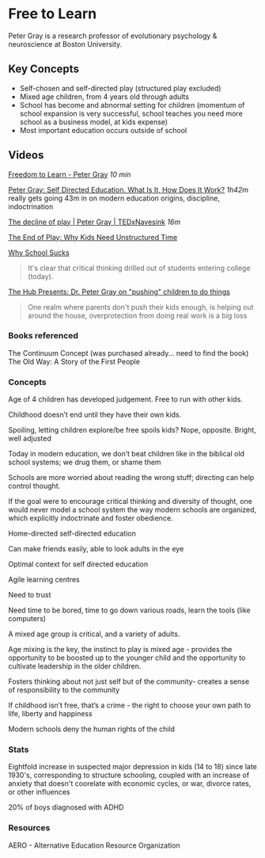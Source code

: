 # Free to Learn

Peter Gray is a research professor of evolutionary psychology & neuroscience at Boston University.

## Key Concepts
- Self-chosen and self-directed play (structured play excluded)
- Mixed age children, from 4 years old through adults
- School has become and abnormal setting for children (momentum of school expansion is very successful, school teaches you need more school as a business model, at kids expense)
- Most important education occurs outside of school

## Videos

[Freedom to Learn - Peter Gray](https://youtu.be/-OMYesA1nQo) *10 min*

[Peter Gray: Self Directed Education. What Is It, How Does It Work?](https://youtu.be/DYYbYyGbEcc) *1h42m* really gets going 43m in on modern education origins, discipline, indoctrination 

[The decline of play | Peter Gray | TEDxNavesink](https://youtu.be/Bg-GEzM7iTk?si=Ey0rLrVJY5QRrhaX) *16m*

[The End of Play: Why Kids Need Unstructured Time](https://youtu.be/zB5_KAOjboc?si=rIARkzax032YaNfm)

[Why School Sucks](https://www.youtube.com/watch?v=vxUcwfSQ1as) 

> It's clear that critical thinking drilled out of students entering college (today).

[The Hub Presents: Dr. Peter Gray on "pushing" children to do things](https://www.youtube.com/watch?v=dFBtx9yPv_A) 

> One realm where parents don't push their kids enough, is helping out around the house, overprotection from doing real work is a big loss




### Books referenced

The Continuum Concept (was purchased already... need to find the book)
The Old Way: A Story of the First People


### Concepts

Age of 4 children has developed judgement. Free to run with other kids.

Childhood doesn’t end until they have their own kids.

Spoiling, letting children explore/be free spoils kids? Nope, opposite. Bright, well adjusted 


Today in modern education, we don’t beat children like in the biblical old school systems; we drug them, or shame them

Schools are more worried about reading the wrong stuff; directing can help control thought.

If the goal were to encourage critical thinking and diversity of thought, one would never model a school system the way modern schools are organized, which explicitly indoctrinate and foster obedience. 

Home-directed self-directed education 

Can make friends easily, able to look adults in the eye

Optimal context for self directed education 


Agile learning centres

Need to trust

Need time to be bored, time to go down various roads, learn the tools (like computers)

A mixed age group is critical, and a variety of adults.

Age mixing is the key, the instinct to play is mixed age - provides the opportunity to be boosted up to the younger child and the opportunity to cultivate leadership in the older children. 

Fosters thinking about not just self but of the community- creates a sense of responsibility to the community 

If childhood isn’t free, that’s a crime - the right to choose your own path to life, liberty and happiness 

Modern schools deny the human rights of the child 

### Stats

Eightfold increase in suspected major depression in kids (14 to 18) since late 1930's, corresponding to structure schooling, coupled with an increase of anxiety that doesn't coorelate with economic cycles, or war, divorce rates, or other influences

20% of boys diagnosed with ADHD

### Resources 

AERO - Alternative Education Resource Organization 

